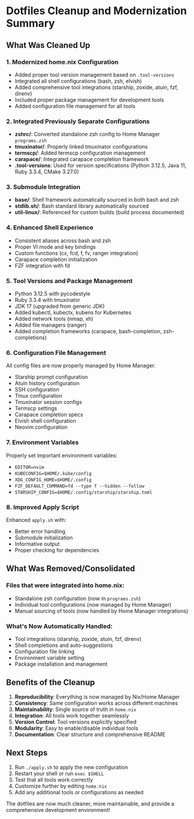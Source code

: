 # Dotfiles Cleanup and Modernization Summary

## What Was Cleaned Up

### 1. **Modernized home.nix Configuration**
- Added proper tool version management based on `.tool-versions`
- Integrated all shell configurations (bash, zsh, elvish) 
- Added comprehensive tool integrations (starship, zoxide, atuin, fzf, direnv)
- Included proper package management for development tools
- Added configuration file management for all tools

### 2. **Integrated Previously Separate Configurations**
- **zshrc/**: Converted standalone zsh config to Home Manager `programs.zsh`
- **tmuxinator/**: Properly linked tmuxinator configurations
- **termscp/**: Added termscp configuration management
- **carapace/**: Integrated carapace completion framework
- **.tool-versions**: Used for version specifications (Python 3.12.5, Java 11, Ruby 3.3.4, CMake 3.27.0)

### 3. **Submodule Integration**
- **base/**: Shell framework automatically sourced in both bash and zsh
- **stdlib.sh/**: Bash standard library automatically sourced
- **util-linux/**: Referenced for custom builds (build process documented)

### 4. **Enhanced Shell Experience**
- Consistent aliases across bash and zsh
- Proper VI mode and key bindings
- Custom functions (cx, fcd, f, fv, ranger integration)
- Carapace completion initialization
- FZF integration with fd

### 5. **Tool Versions and Package Management**
- Python 3.12.5 with pycodestyle
- Ruby 3.3.4 with tmuxinator
- JDK 17 (upgraded from generic JDK)
- Added kubectl, kubectx, kubens for Kubernetes
- Added network tools (nmap, xh)
- Added file managers (ranger)
- Added completion frameworks (carapace, bash-completion, zsh-completions)

### 6. **Configuration File Management**
All config files are now properly managed by Home Manager:
- Starship prompt configuration
- Atuin history configuration  
- SSH configuration
- Tmux configuration
- Tmuxinator session configs
- Termscp settings
- Carapace completion specs
- Elvish shell configuration
- Neovim configuration

### 7. **Environment Variables**
Properly set important environment variables:
- `EDITOR=nvim`
- `KUBECONFIG=$HOME/.kube/config`
- `XDG_CONFIG_HOME=$HOME/.config`
- `FZF_DEFAULT_COMMAND=fd --type f --hidden --follow`
- `STARSHIP_CONFIG=$HOME/.config/starship/starship.toml`

### 8. **Improved Apply Script**
Enhanced `apply.sh` with:
- Better error handling
- Submodule initialization
- Informative output
- Proper checking for dependencies

## What Was Removed/Consolidated

### Files that were integrated into home.nix:
- Standalone zsh configuration (now in `programs.zsh`)
- Individual tool configurations (now managed by Home Manager)
- Manual sourcing of tools (now handled by Home Manager integrations)

### What's Now Automatically Handled:
- Tool integrations (starship, zoxide, atuin, fzf, direnv)
- Shell completions and auto-suggestions
- Configuration file linking
- Environment variable setting
- Package installation and management

## Benefits of the Cleanup

1. **Reproducibility**: Everything is now managed by Nix/Home Manager
2. **Consistency**: Same configuration works across different machines
3. **Maintainability**: Single source of truth in `home.nix`
4. **Integration**: All tools work together seamlessly
5. **Version Control**: Tool versions explicitly specified
6. **Modularity**: Easy to enable/disable individual tools
7. **Documentation**: Clear structure and comprehensive README

## Next Steps

1. Run `./apply.sh` to apply the new configuration
2. Restart your shell or run `exec $SHELL`
3. Test that all tools work correctly
4. Customize further by editing `home.nix`
5. Add any additional tools or configurations as needed

The dotfiles are now much cleaner, more maintainable, and provide a comprehensive development environment!
